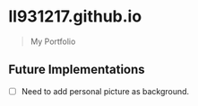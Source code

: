 # ll931217.github.io

> My Portfolio

## Future Implementations

 * [ ] Need to add personal picture as background.
